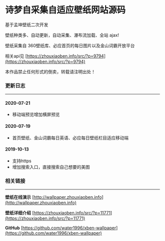 诗梦自采集自适应壁纸网站源码
========
基于孟坤壁纸二次开发

壁纸种类多、自动更新，自动采集、瀑布流加载、全站 ajax!

壁纸采集自 360壁纸库、必应首页的每日图片以及金山词霸开放平台

相关api见 [https://zhouxiaoben.info/src/?p=9794](https://zhouxiaoben.info/src/?p=9794) 

本作品禁止任何形式的倒卖，转载请注明出处！


### 更新日志
-----

#### 2020-07-21 
* 移动端预览增加横屏预览

#### 2020-07-19 
* 首页壁纸、金山词霸每日英语、必应每日壁纸栏目适应移动端

#### 2019-10-13
* 支持https
* 增加搜索入口，直接搜索自己想要的美图


### 相关链接
-----
**壁纸在线演示** [http://wallpaper.zhouxiaoben.info](http://wallpaper.zhouxiaoben.info)

**壁纸详细介绍** [https://zhouxiaoben.info/src/?p=11771](https://zhouxiaoben.info/src/?p=11771)

**GitHub** [https://github.com/water1996/xben-wallpaper](https://github.com/water1996/xben-wallpaper)
